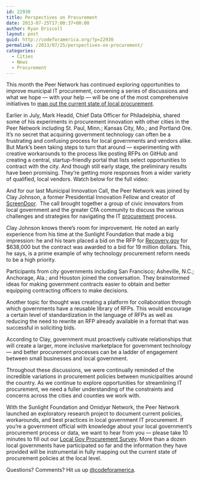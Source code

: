 ```yaml
---
id: 22930
title: Perspectives on Procurement
date: 2013-07-25T17:00:37+00:00
author: Ryan Driscoll
layout: post
guid: http://codeforamerica.org/?p=22930
permalink: /2013/07/25/perspectives-on-procurement/
categories:
  - Cities
  - News
  - Procurement
---
```

<p dir="ltr">
  This month the Peer Network has continued exploring opportunities to improve municipal IT procurement, convening a series of discussions and what we hope — with your help — will be one of the most comprehensive initiatives to <a href="http://codeforamerica.org/?p=23943">map out the current state of local procurement</a>.
</p>

<p dir="ltr">
  Earlier in July, Mark Headd, Chief Data Officer for Philadelphia, shared some of his experiments in procurement innovation with other cities in the Peer Network including St. Paul, Minn.; Kansas City, Mo.; and Portland Ore. It&#8217;s no secret that acquiring government technology can often be a frustrating and confusing process for local governments and vendors alike. But Mark&#8217;s been taking steps to turn that around — experimenting with creative workarounds to the process like posting RFPs on GitHub and creating a central, startup-friendly portal that lists select opportunities to contract with the city. And though still early stage, the preliminary results have been promising. They&#8217;re getting more responses from a wider variety of qualified, local vendors. Watch below for the full video:
</p>



<p dir="ltr">
  And for our last Municipal Innovation Call, the Peer Network was joined by Clay Johnson, a former Presidential Innovation Fellow and creator of <a href="https://www.screendoor.io/for_government_and_enterprise">ScreenDoor</a>.  The call brought together a group of civic innovators from local government and the greater CfA community to discuss the various challenges and strategies for navigating the IT <a href="http://codeforamerica.org/2013/05/07/towards-a-procurement-strategy/">procurement</a> process.
</p>

Clay Johnson knows there’s room for improvement. He noted an early experience from his time at the Sunlight Foundation that made a big impression: he and his team placed a bid on the RFP for [Recovery.gov](http://www.recovery.gov/Pages/default.aspx) for $638,000 but the contract was awarded to a bid for 19 million dollars. This, he says, is a prime example of why technology procurement reform needs to be a high priority.

<p dir="ltr">
  Participants from city governments including San Francisco; Asheville, N.C.; Anchorage, Ala.; and Houston joined the conversation. They brainstormed ideas for making government contracts easier to obtain and better equipping contracting officers to make decisions.
</p>

Another topic for thought was creating a platform for collaboration through which governments have a reusable library of RFPs. This would encourage a certain level of standardization in the language of RFPs as well as reducing the need to rewrite an RFP already available in a format that was successful in soliciting bids.

<p dir="ltr">
  According to Clay, government must proactively cultivate relationships that will create a larger, more inclusive marketplace for government technology — and better procurement processes can be a ladder of engagement between small businesses and local government.
</p>

<p dir="ltr">
  Throughout these discussions, we were continually reminded of the incredible variations in procurement policies between municipalities around the country. As we continue to explore opportunities for streamlining IT procurement, we need a fuller understanding of the constraints and concerns across the cities and counties we work with.
</p>

<p dir="ltr">
  With the Sunlight Foundation and Omidyar Network, the Peer Network launched an exploratory research project to document current policies, workarounds, and best practices in local government IT procurement. If you’re a government official with knowledge about your local government&#8217;s procurement process or data, we want to hear from you — please take 10 minutes to fill out our <a href="https://codeforamerica.wufoo.com/forms/local-gov-procurement-survey/">Local Gov Procurement Survey</a>. More than a dozen local governments have participated so far and the information they have provided will be instrumental in fully mapping out the current state of procurement policies at the local level.
</p>

<p dir="ltr">
  <p dir="ltr">
    Questions? Comments? Hit us up <a href="http://twitter.com/codeforamerica" target="_blank">@codeforamerica</a>.
  </p>
